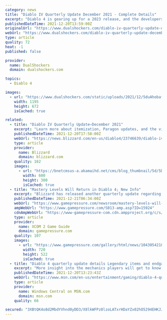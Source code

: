 ```yaml
---
category: news
title: "Diablo IV Quarterly Update December 2021 - Complete Details"
excerpt: "Diablo 4 is gearing up for a 2023 release, and the developers have shared some interesting details about the same. MORE: Diablo 2: How to Add Sockets and Use Runewords In the latest update, the ..."
publishedDateTime: 2021-12-20T13:59:00Z
originalUrl: "https://www.dualshockers.com/diablo-iv-quarterly-update-december-2021-complete-details/"
webUrl: "https://www.dualshockers.com/diablo-iv-quarterly-update-december-2021-complete-details/"
type: article
quality: 72
heat: -1
published: false

provider:
  name: DualShockers
  domain: dualshockers.com

topics:
  - Diablo 4

images:
  - url: "https://www.dualshockers.com/static/uploads/2021/12/5duAhobafARCQdjqBUgZ8Z.jpg"
    width: 1195
    height: 672
    isCached: true

related:
  - title: "Diablo IV Quarterly Update—December 2021"
    excerpt: "Learn more about itemization, Paragon updates, and the visual effects of Diablo IV in this next Quarterly Developer Update."
    publishedDateTime: 2021-12-20T17:58:00Z
    webUrl: "https://news.blizzard.com/en-us/diablo4/23746639/diablo-iv-quarterly-update-december-2021"
    type: article
    provider:
      name: Blizzard
      domain: blizzard.com
    quality: 162
    images:
      - url: "https://bnetcmsus-a.akamaihd.net/cms/blog_thumbnail/5d/5DOAYVZ56YBD1639765731138.png"
        width: 600
        height: 300
        isCached: true
  - title: "Mastery Levels Will Return in Diablo 4; New Info"
    excerpt: "Blizzard has released another quarterly update regarding Diablo 4. With this, we learned more about the systems featured in the game."
    publishedDateTime: 2021-12-21T06:34:00Z
    webUrl: "https://www.gamepressure.com/newsroom/mastery-levels-will-return-in-diablo-4-new-info/zf3e34"
    ampWebUrl: "https://www.gamepressure.com/S013-amp.asp?ID=15924"
    cdnAmpWebUrl: "https://www-gamepressure-com.cdn.ampproject.org/c/s/www.gamepressure.com/S013-amp.asp?ID=15924"
    type: article
    provider:
      name: XCOM 2 Game Guide
      domain: gamepressure.com
    quality: 107
    images:
      - url: "https://www.gamepressure.com/gallery/html/news/1043054218.jpg"
        width: 720
        height: 522
        isCached: true
  - title: "Diablo 4 quarterly update details Legendary items and endgame progression"
    excerpt: "More insight into the mechanics players will get to know in-game. What you need to know Blizzard Entertainment is sharing quarterly updates on the development of Diablo 4. This update focuses on how ..."
    publishedDateTime: 2021-12-20T13:23:43Z
    webUrl: "https://www.msn.com/en-us/entertainment/gaming/diablo-4-quarterly-update-details-legendary-items-and-endgame-progression/ar-AAS0fBi"
    type: article
    provider:
      name: Windows Central on MSN.com
      domain: msn.com
    quality: 66

secured: "3XBtQK4o8d2MbdYVhnd0yDD3/X8lkWFPz0lzoLATxrHDaYZx02hO5294EHKJJujxBwrPFCaqAFc1dhBzHRoyJ+HOsI+yrTmMXLk/LO8g1GaPgVor+J7lffWLjpZp78K0C3gInTyLqon1AaV87dl61Fb9hhaYUWO7TsV3hbAiaQ8SRRHqPDtYjh67FSvcgifPDLjKuxoM/HNCpm4X5PaH+S1Jx9z1PB7FSly9y5KlxBphZQ6m2ryXK87zdgODHWMQ031cpebASLNXsNRiePkH2Pq/GDOX5s/zwd612ELSgBB4IxuLYwSIXD+MHsYLPw/NKQX9Fpb1sI0sBi8wYXh4labcr6L8UypDfTMYJhSLRBk=;gsx/WXA18vtAADC1R87lgA=="
---
```


